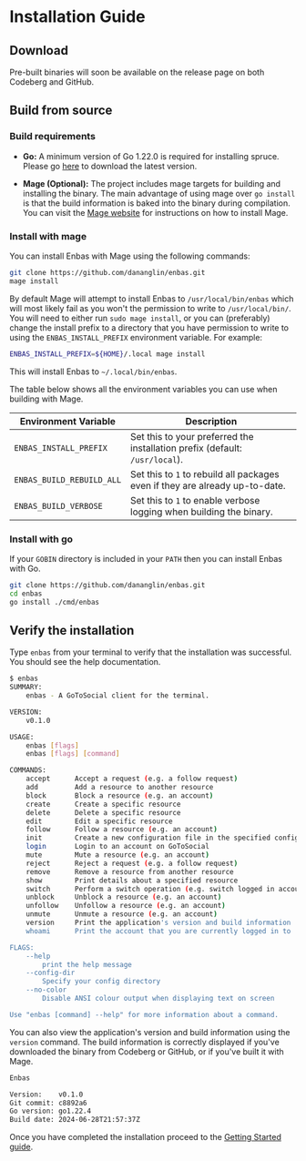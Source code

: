 <!--
SPDX-FileCopyrightText: 2024 Dan Anglin <d.n.i.anglin@gmail.com>

SPDX-License-Identifier: CC-BY-4.0
-->

# Installation Guide

## Download

Pre-built binaries will soon be available on the release page on both Codeberg and GitHub.

## Build from source

### Build requirements

- **Go:** A minimum version of Go 1.22.0 is required for installing spruce.
  Please go [here](https://go.dev/dl/) to download the latest version.

- **Mage (Optional):** The project includes mage targets for building and installing the binary. The main
  advantage of using mage over `go install` is that the build information is baked into the binary during
  compilation. You can visit the [Mage website](https://magefile.org/) for instructions on how to install Mage.

### Install with mage

You can install Enbas with Mage using the following commands:

```bash
git clone https://github.com/dananglin/enbas.git
mage install
```

By default Mage will attempt to install Enbas to `/usr/local/bin/enbas` which will most likely fail as you won't
the permission to write to `/usr/local/bin/`. You will need to either run `sudo mage install`, or you can
(preferably) change the install prefix to a directory that you have permission to write to using
the `ENBAS_INSTALL_PREFIX` environment variable. For example:

```bash
ENBAS_INSTALL_PREFIX=${HOME}/.local mage install
```

This will install Enbas to `~/.local/bin/enbas`.

The table below shows all the environment variables you can use when building with Mage.

| Environment Variable     | Description                                                                  |
|--------------------------|------------------------------------------------------------------------------|
|`ENBAS_INSTALL_PREFIX`    | Set this to your preferred the installation prefix (default: `/usr/local`).  |
|`ENBAS_BUILD_REBUILD_ALL` | Set this to `1` to rebuild all packages even if they are already up-to-date. |
|`ENBAS_BUILD_VERBOSE`     | Set this to `1` to enable verbose logging when building the binary.          |

### Install with go

If your `GOBIN` directory is included in your `PATH` then you can install Enbas with Go.

```bash
git clone https://github.com/dananglin/enbas.git
cd enbas
go install ./cmd/enbas
```

## Verify the installation

Type `enbas` from your terminal to verify that the installation was successful. You should see the help documentation.

```bash
$ enbas
SUMMARY:
    enbas - A GoToSocial client for the terminal.

VERSION:
    v0.1.0

USAGE:
    enbas [flags]
    enbas [flags] [command]

COMMANDS:
    accept      Accept a request (e.g. a follow request)
    add         Add a resource to another resource
    block       Block a resource (e.g. an account)
    create      Create a specific resource
    delete      Delete a specific resource
    edit        Edit a specific resource
    follow      Follow a resource (e.g. an account)
    init        Create a new configuration file in the specified configuration directory
    login       Login to an account on GoToSocial
    mute        Mute a resource (e.g. an account)
    reject      Reject a request (e.g. a follow request)
    remove      Remove a resource from another resource
    show        Print details about a specified resource
    switch      Perform a switch operation (e.g. switch logged in accounts)
    unblock     Unblock a resource (e.g. an account)
    unfollow    Unfollow a resource (e.g. an account)
    unmute      Unmute a resource (e.g. an account)
    version     Print the application's version and build information
    whoami      Print the account that you are currently logged in to

FLAGS:
    --help
        print the help message
    --config-dir
        Specify your config directory
    --no-color
        Disable ANSI colour output when displaying text on screen

Use "enbas [command] --help" for more information about a command.
```

You can also view the application's version and build information using the `version` command.
The build information is correctly displayed if you've downloaded the binary from Codeberg or GitHub,
or if you've built it with Mage.

```bash
Enbas

Version:    v0.1.0
Git commit: c8892a6
Go version: go1.22.4
Build date: 2024-06-28T21:57:37Z
```

Once you have completed the installation proceed to the [Getting Started guide](./getting_started.md).
